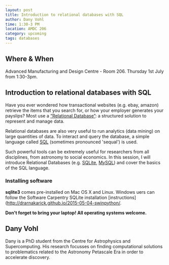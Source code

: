```yaml
---
layout: post
title: Introduction to relational databases with SQL
author: Dany Vohl
time: 1:30-3 PM
location: AMDC 206
category: upcoming
tags: databases
---
```


## Where & When

Advanced Manufacturing and Design Centre - Room 206. Thursday 1st July from 1:30-3pm.

## Introduction to relational databases with SQL

Have you ever wondered how transactional websites (e.g. ebay, amazon) retrieve the items that you search for, or how your employer generates your payslips? Most use a [“Relational Database”](https://en.wikipedia.org/?title=Relational_database): a structured solution to represent and manage data.

Relational databases are also very useful to run analytics (data mining) on large quantities of data. To interact and query the database, a simple language called [SQL](https://en.wikipedia.org/?title=SQL) (sometimes pronounced 'sequal') is used.

Such powerful tools can be extremely useful for researchers from all disciplines, from astronomy to social economics.
In this session, I will introduce Relational Databases (e.g. [SQLite](https://www.sqlite.org), [MySQL](https://www.mysql.com)) and cover the basics of the SQL language.

### Installing software

**sqlite3** comes pre-installed on Mac OS X and Linux. Windows uers can follow the Software Carpentry SQLite installation [instructions](http://drarnakarick.github.io/2015-05-04-swinpython/.

**Don't forget to bring your laptop! All operating systems welcome.**

## Dany Vohl

Dany is a PhD student from the Centre for Astrophysics and Supercomputing. His research focusses on finding computational solutions to problematics related to the Astronomy Petascale Era in order to accelerate discovery.
